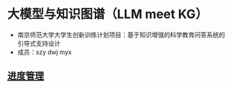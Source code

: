 # 大模型与知识图谱（LLM meet KG）
- 南京师范大学大学生创新训练计划项目：基于知识增强的科学教育问答系统的引导式支持设计
- 成员：szy dwj myx

## [进度管理](https://awszyai.github.io/projects/LLM-meet-KG/LLM-meet-KG.html)





